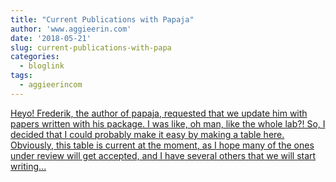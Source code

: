 ```yaml
---
title: "Current Publications with Papaja"
author: 'www.aggieerin.com'
date: '2018-05-21'
slug: current-publications-with-papa
categories:
  - bloglink
tags:
  - aggieerincom
---
```


[Heyo! Frederik, the author of papaja, requested that we update him with papers written with his package. I was like, oh man, like the whole lab?! So, I decided that I could probably make it easy by making a table here. Obviously, this table is current at the moment, as I hope many of the ones under review will get accepted, and I have several others that we will start writing...<click to read more>](https://doomlab.github.io/post/current-publications-with-papaja/)

